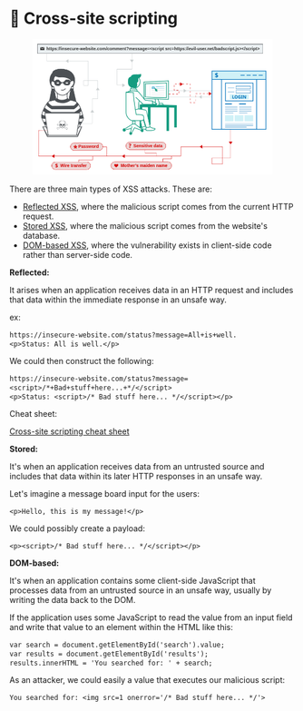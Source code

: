 # 🎌 Cross-site scripting

<figure><img src="../../../.gitbook/assets/image (1) (1) (1) (1) (1) (1) (1) (1) (1) (1) (1) (1) (1) (1) (1) (1) (1) (1) (1) (1) (1) (1) (1).png" alt=""><figcaption></figcaption></figure>

There are three main types of XSS attacks. These are:

* [Reflected XSS](https://portswigger.net/web-security/cross-site-scripting#reflected-cross-site-scripting), where the malicious script comes from the current HTTP request.
* [Stored XSS](https://portswigger.net/web-security/cross-site-scripting#stored-cross-site-scripting), where the malicious script comes from the website's database.
* [DOM-based XSS](https://portswigger.net/web-security/cross-site-scripting#dom-based-cross-site-scripting), where the vulnerability exists in client-side code rather than server-side code.

**Reflected:**

It arises when an application receives data in an HTTP request and includes that data within the immediate response in an unsafe way.

ex:

```
https://insecure-website.com/status?message=All+is+well.
<p>Status: All is well.</p>
```

We could then construct the following:

```
https://insecure-website.com/status?message=<script>/*+Bad+stuff+here...+*/</script>
<p>Status: <script>/* Bad stuff here... */</script></p>
```

Cheat sheet:

[Cross-site scripting cheat sheet](https://portswigger.net/web-security/cross-site-scripting/cheat-sheet)

**Stored:**

It's when an application receives data from an untrusted source and includes that data within its later HTTP responses in an unsafe way.

Let's imagine a message board input for the users:

```
<p>Hello, this is my message!</p>
```

We could possibly create a payload:

```
<p><script>/* Bad stuff here... */</script></p>
```

**DOM-based:**

It's when an application contains some client-side JavaScript that processes data from an untrusted source in an unsafe way, usually by writing the data back to the DOM.

If the application uses some JavaScript to read the value from an input field and write that value to an element within the HTML like this:

```
var search = document.getElementById('search').value;
var results = document.getElementById('results');
results.innerHTML = 'You searched for: ' + search;
```

As an attacker, we could easily a value that executes our malicious script:

```
You searched for: <img src=1 onerror='/* Bad stuff here... */'>
```

